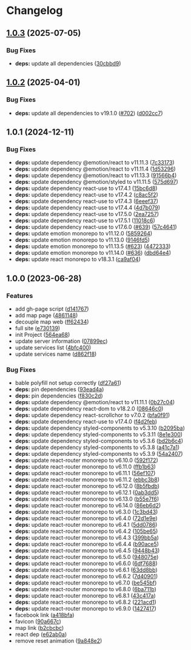 # Changelog

## [1.0.3](https://github.com/The-Arkose/the-arkose-web/compare/v1.0.2...v1.0.3) (2025-07-05)


### Bug Fixes

* **deps:** update all dependencies ([30cbbd9](https://github.com/The-Arkose/the-arkose-web/commit/30cbbd921d2546c2f6084160eefeece2882376fd))

## [1.0.2](https://github.com/The-Arkose/the-arkose-web/compare/v1.0.1...v1.0.2) (2025-04-01)


### Bug Fixes

* **deps:** update all dependencies to v19.1.0 ([#702](https://github.com/The-Arkose/the-arkose-web/issues/702)) ([d002cc7](https://github.com/The-Arkose/the-arkose-web/commit/d002cc78a538c891d7a4d7aed8b4357d340f73db))

## 1.0.1 (2024-12-11)


### Bug Fixes

* **deps:** update dependency @emotion/react to v11.11.3 ([7c33173](https://github.com/The-Arkose/the-arkose-web/commit/7c33173d99bbe5bae17b72513d971a419eb58236))
* **deps:** update dependency @emotion/react to v11.11.4 ([1d53296](https://github.com/The-Arkose/the-arkose-web/commit/1d532968232fb736cff87fad77b869a2c85ff691))
* **deps:** update dependency @emotion/react to v11.13.3 ([91566b4](https://github.com/The-Arkose/the-arkose-web/commit/91566b41c093cfff30e90b7ce4480573708aea10))
* **deps:** update dependency @emotion/styled to v11.11.5 ([575d697](https://github.com/The-Arkose/the-arkose-web/commit/575d697d49db93370911c4a4e3beacd0ae1ce88e))
* **deps:** update dependency react-use to v17.4.1 ([15bc6d8](https://github.com/The-Arkose/the-arkose-web/commit/15bc6d82f8e76b1fb46d9c44d39791cc0245a5cf))
* **deps:** update dependency react-use to v17.4.2 ([c8ac5f2](https://github.com/The-Arkose/the-arkose-web/commit/c8ac5f2ba41a88d79ad38e57e76b7fee4f031f2a))
* **deps:** update dependency react-use to v17.4.3 ([6eeef37](https://github.com/The-Arkose/the-arkose-web/commit/6eeef37708839b36ff5e31ac8dba376d7bb840db))
* **deps:** update dependency react-use to v17.4.4 ([4d7b079](https://github.com/The-Arkose/the-arkose-web/commit/4d7b0795c07e02a3d5f9700cb091826f2a67613b))
* **deps:** update dependency react-use to v17.5.0 ([2ea7257](https://github.com/The-Arkose/the-arkose-web/commit/2ea7257fc74131f5a642007b4556f7c16a0db239))
* **deps:** update dependency react-use to v17.5.1 ([11018c6](https://github.com/The-Arkose/the-arkose-web/commit/11018c61c80cfa33fcdd6b34c140b30d632e61a3))
* **deps:** update dependency react-use to v17.6.0 ([#639](https://github.com/The-Arkose/the-arkose-web/issues/639)) ([57c4641](https://github.com/The-Arkose/the-arkose-web/commit/57c46416ffed45a8f7ca6dd57808d764718de835))
* **deps:** update emotion monorepo to v11.12.0 ([5859264](https://github.com/The-Arkose/the-arkose-web/commit/58592640b807b4ef7391969d7bda85653b4cb97a))
* **deps:** update emotion monorepo to v11.13.0 ([9146fd5](https://github.com/The-Arkose/the-arkose-web/commit/9146fd518b89b107bd8db3c024c3325bfa3d73c0))
* **deps:** update emotion monorepo to v11.13.5 ([#623](https://github.com/The-Arkose/the-arkose-web/issues/623)) ([4472333](https://github.com/The-Arkose/the-arkose-web/commit/447233334478af6135254fa2edf5686476af919a))
* **deps:** update emotion monorepo to v11.14.0 ([#636](https://github.com/The-Arkose/the-arkose-web/issues/636)) ([dbd64e4](https://github.com/The-Arkose/the-arkose-web/commit/dbd64e42b9402b2c2a35699a489fe3fe540d4584))
* **deps:** update react monorepo to v18.3.1 ([ca9af04](https://github.com/The-Arkose/the-arkose-web/commit/ca9af0433033f03b89970a8acf2607d0ecc7c970))

## 1.0.0 (2023-06-28)


### Features

* add gh-page script ([d141767](https://github.com/The-Arkose/the-arkose-web/commit/d1417670b29d61cdff3214336387aa106c0ccbef))
* add map page ([4861148](https://github.com/The-Arkose/the-arkose-web/commit/486114838cf68ef9aa316534739473f8ca2fc588))
* decouple map web ([ff62434](https://github.com/The-Arkose/the-arkose-web/commit/ff624343b02755ba740fd79240a496539cbc0e02))
* full site ([e730139](https://github.com/The-Arkose/the-arkose-web/commit/e7301390aa88b3f7dbe6898d7f00138f9dfb1930))
* init Project ([564ea68](https://github.com/The-Arkose/the-arkose-web/commit/564ea68a75d5db93af9f10c098119ada5c2709a3))
* update server information ([07899ec](https://github.com/The-Arkose/the-arkose-web/commit/07899ec8263bc11c17493f73bd53f2146ebe7a4c))
* update services list ([4bfc400](https://github.com/The-Arkose/the-arkose-web/commit/4bfc400f0e225a94522d9b633e7b7364c8acc3ef))
* update services name ([d862f18](https://github.com/The-Arkose/the-arkose-web/commit/d862f182fdddb4bece08096d8c1619918746ef20))


### Bug Fixes

* bable polyfill not setup correctly ([df27a61](https://github.com/The-Arkose/the-arkose-web/commit/df27a618ea377ffb6e2aa31466a573d51e1f0a09))
* **deps:** pin dependencies ([93ead4a](https://github.com/The-Arkose/the-arkose-web/commit/93ead4a5feacc5d4ba3335879fed0e12501c44d2))
* **deps:** pin dependencies ([f830c2d](https://github.com/The-Arkose/the-arkose-web/commit/f830c2d0f34387db90e0b0a9c4a5d290645736cd))
* **deps:** update dependency @emotion/react to v11.11.1 ([0b27c04](https://github.com/The-Arkose/the-arkose-web/commit/0b27c047a74687d4b4b7e815b04827914660877f))
* **deps:** update dependency react-dom to v18.2.0 ([08646c0](https://github.com/The-Arkose/the-arkose-web/commit/08646c0784c747739cd0eb9bf67009ff351c6a80))
* **deps:** update dependency react-scrollchor to v7.0.2 ([bfa0f91](https://github.com/The-Arkose/the-arkose-web/commit/bfa0f919849347a4585b291c3f77658823c7a4b9))
* **deps:** update dependency react-use to v17.4.0 ([f4d2feb](https://github.com/The-Arkose/the-arkose-web/commit/f4d2feb358a78f1d1f3a88c793114219452cf1a4))
* **deps:** update dependency styled-components to v5.3.10 ([b2095ba](https://github.com/The-Arkose/the-arkose-web/commit/b2095ba9e2d7473ca65d8516e7bec6bb316d22e1))
* **deps:** update dependency styled-components to v5.3.11 ([8e1e300](https://github.com/The-Arkose/the-arkose-web/commit/8e1e300bec945526e6ecbc704326e1c32beb5e78))
* **deps:** update dependency styled-components to v5.3.6 ([bd2b6c4](https://github.com/The-Arkose/the-arkose-web/commit/bd2b6c474a461cc1a640918f3aa332ad4b0aaba9))
* **deps:** update dependency styled-components to v5.3.8 ([a41c7a1](https://github.com/The-Arkose/the-arkose-web/commit/a41c7a106ecb0000bbb7c269257e9c8ee22746d3))
* **deps:** update dependency styled-components to v5.3.9 ([54a2407](https://github.com/The-Arkose/the-arkose-web/commit/54a24071d3d44166f51367b737a6fef4c57f6779))
* **deps:** update react-router monorepo to v6.10.0 ([592f172](https://github.com/The-Arkose/the-arkose-web/commit/592f1720bc146e816157f30bc5a98633f9ff4559))
* **deps:** update react-router monorepo to v6.11.0 ([ffb1b63](https://github.com/The-Arkose/the-arkose-web/commit/ffb1b63dc39d6bc0ca4721e39b60e802e26c361f))
* **deps:** update react-router monorepo to v6.11.1 ([56ef107](https://github.com/The-Arkose/the-arkose-web/commit/56ef107bc9f0607acbf25b90ac26bd96e8497433))
* **deps:** update react-router monorepo to v6.11.2 ([ebbc3b8](https://github.com/The-Arkose/the-arkose-web/commit/ebbc3b863873ee9e59ac59a959228ff8b4972fac))
* **deps:** update react-router monorepo to v6.12.0 ([8b5fbdb](https://github.com/The-Arkose/the-arkose-web/commit/8b5fbdb77edf5405c1a74f347d302453921ef31d))
* **deps:** update react-router monorepo to v6.12.1 ([0ab3dd5](https://github.com/The-Arkose/the-arkose-web/commit/0ab3dd5b06f136bdbf221f84e703a55e43cbd737))
* **deps:** update react-router monorepo to v6.13.0 ([b55e7f6](https://github.com/The-Arkose/the-arkose-web/commit/b55e7f6b60f27a87cde9a87c8f24aafffee5c18e))
* **deps:** update react-router monorepo to v6.14.0 ([86eb6d2](https://github.com/The-Arkose/the-arkose-web/commit/86eb6d2a4fec705d5cd529e48ae48d2bcd9c4802))
* **deps:** update react-router monorepo to v6.3.0 ([1c3bd43](https://github.com/The-Arkose/the-arkose-web/commit/1c3bd43d6b3f5cbbbd295e182b5d3d73fbf18282))
* **deps:** update react-router monorepo to v6.4.0 ([72d1e9e](https://github.com/The-Arkose/the-arkose-web/commit/72d1e9e198e1e6348b50f735403e277b5c4ebcbc))
* **deps:** update react-router monorepo to v6.4.1 ([5dd0786](https://github.com/The-Arkose/the-arkose-web/commit/5dd0786bca2f6fd94c765e025430c69b8ef6eccd))
* **deps:** update react-router monorepo to v6.4.2 ([105be65](https://github.com/The-Arkose/the-arkose-web/commit/105be659b36c323114e4526150d7025a9aa72db1))
* **deps:** update react-router monorepo to v6.4.3 ([399bb5a](https://github.com/The-Arkose/the-arkose-web/commit/399bb5a81e152debb295af1b5f26f83a46128b2e))
* **deps:** update react-router monorepo to v6.4.4 ([b90ace5](https://github.com/The-Arkose/the-arkose-web/commit/b90ace53cce1492bba3baeb69f852fb4a0f559d5))
* **deps:** update react-router monorepo to v6.4.5 ([9448b43](https://github.com/The-Arkose/the-arkose-web/commit/9448b4302a68a12e31c1dbb07ff2af2340367327))
* **deps:** update react-router monorepo to v6.5.0 ([948075e](https://github.com/The-Arkose/the-arkose-web/commit/948075e804eb0ed3f98426d3016fb618ab6fb37f))
* **deps:** update react-router monorepo to v6.6.0 ([6df7688](https://github.com/The-Arkose/the-arkose-web/commit/6df7688d631460df999e9fe8aeb60aec5f7bab89))
* **deps:** update react-router monorepo to v6.6.1 ([63dd8bb](https://github.com/The-Arkose/the-arkose-web/commit/63dd8bb42b5593ce2e1d57466059c5eb48301ea8))
* **deps:** update react-router monorepo to v6.6.2 ([7d40901](https://github.com/The-Arkose/the-arkose-web/commit/7d40901a517ff5aa2617f846c565cfdbc1d2c70e))
* **deps:** update react-router monorepo to v6.7.0 ([be545bf](https://github.com/The-Arkose/the-arkose-web/commit/be545bfe2037deb6740869112b4a8edb403a5713))
* **deps:** update react-router monorepo to v6.8.0 ([6ba711b](https://github.com/The-Arkose/the-arkose-web/commit/6ba711b09e1dcb0e24dd05276b98894ad02054c1))
* **deps:** update react-router monorepo to v6.8.1 ([43c417a](https://github.com/The-Arkose/the-arkose-web/commit/43c417ac25351b8ee85608bcabcdab18f82e4a90))
* **deps:** update react-router monorepo to v6.8.2 ([221acd1](https://github.com/The-Arkose/the-arkose-web/commit/221acd1eb5dd3749e581425509d87f75afcc1302))
* **deps:** update react-router monorepo to v6.9.0 ([1427417](https://github.com/The-Arkose/the-arkose-web/commit/1427417095f2908d5e45e611bf8263731f504ae1))
* facebook link ([a418bfa](https://github.com/The-Arkose/the-arkose-web/commit/a418bfa3386397fd5244453801896ac621d66d57))
* favicon ([90a667c](https://github.com/The-Arkose/the-arkose-web/commit/90a667c92938e6071729469274a38d4e4bdb08a9))
* map link ([b2cbcbc](https://github.com/The-Arkose/the-arkose-web/commit/b2cbcbc309e6a14675e49e24ab0a6525b4429e7d))
* react dep ([e62ab0a](https://github.com/The-Arkose/the-arkose-web/commit/e62ab0a21b4b28ba48fd010dc2d8c69ae3a8e542))
* remove reset animation ([9a848e2](https://github.com/The-Arkose/the-arkose-web/commit/9a848e22667ef331ec5748267818c502bff8fceb))
